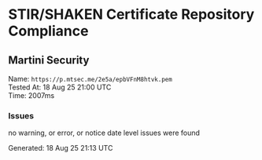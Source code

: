 # STIR/SHAKEN Certificate Repository Compliance

## Martini Security

Name: `https://p.mtsec.me/2e5a/epbVFnM8htvk.pem`\
Tested At: 18 Aug 25 21:00 UTC\
Time: 2007ms

### Issues

no warning, or error, or notice date level issues were found

Generated: 18 Aug 25 21:13 UTC
